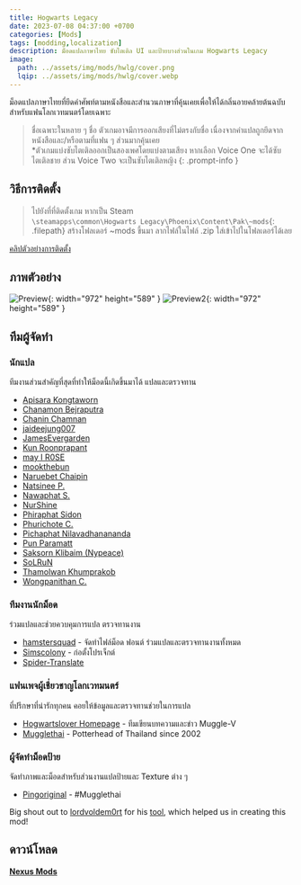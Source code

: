 ```yaml
---
title: Hogwarts Legacy
date: 2023-07-08 04:37:00 +0700
categories: [Mods]
tags: [modding,localization]
description: ม็อดแปลภาษาไทย ซับไตเติล UI และป้ายบางส่วนในเกม Hogwarts Legacy
image:
  path: ../assets/img/mods/hwlg/cover.png
  lqip: ../assets/img/mods/hwlg/cover.webp
---
```


ม็อดแปลภาษาไทยที่ยึดคำศัพท์ตามหนังสือและสำนวนภาษาที่คุ้นเคยเพื่อให้ได้กลิ่นอายคล้ายต้นฉบับสำหรับแฟนโลกเวทมนตร์โดยเฉพาะ
> ชื่อเฉพาะในหลาย ๆ ชื่อ ตัวเกมอาจมีการออกเสียงที่ไม่ตรงกับชื่อ เนื่องจากคำแปลถูกยึดจากหนังสือและ/หรือตามที่แฟน ๆ ส่วนมากคุ้นเคย  
*ตัวเกมแบ่งซับไตเติลออกเป็นสองเพศโดยแบ่งตามเสียง หากเลือก Voice One จะได้ซับไตเติลชาย ส่วน Voice Two จะเป็นซับไตเติลหญิง
{: .prompt-info }

## วิธีการติดตั้ง

> ไปยังที่ที่ติดตั้งเกม หากเป็น Steam  
`\steamapps\common\Hogwarts Legacy\Phoenix\Content\Pak\~mods`{: .filepath}
สร้างโฟลเดอร์ ~mods ขึ้นมา ลากไฟล์ในไฟล์ .zip ใส่เข้าไปในโฟลเดอร์ได้เลย

[คลิปตัวอย่างการติดตั้ง](https://youtu.be/8XYpghtSNVg)

## ภาพตัวอย่าง

![Preview](https://staticdelivery.nexusmods.com/mods/5143/images/1/1-1676382005-1925646904.png){: width="972" height="589" }
![Preview2](https://staticdelivery.nexusmods.com/mods/5143/images/1/1-1676382029-1788377586.png){: width="972" height="589" }

## ทีมผู้จัดทำ

### นักแปล

ทีมงานส่วนสำคัญที่สุดที่ทำให้ม็อดนี้เกิดขึ้นมาได้ แปลและตรวจทาน

- [Apisara Kongtaworn](https://www.facebook.com/Apisara.k43)
- [Chanamon Bejraputra](https://www.facebook.com/jan.chanamon)
- [Chanin Chamnan](https://www.facebook.com/chinznz.chamnan/)
- [jaideejung007](https://discuzthai.com/)
- [JamesEvergarden](https://www.facebook.com/profile.php?id=100003894496976)
- [Kun Roonprapant]()
- [may I R0SE](https://instagram.com/mamukyy)
- [mookthebun](https://www.twitch.tv/mookthebun)
- [Naruebet Chaipin](https://www.facebook.com/naruebet)
- [Natsinee P.](https://www.facebook.com/nam.pongsuwan/)
- [Nawaphat S.]()
- [NurShine]()
- [Phiraphat Sidon](https://www.facebook.com/phiraphats/)
- [Phurichote C.]()
- [Pichaphat Nilavadhanananda](https://www.facebook.com/oilfromnowherex)
- [Pun Paramatt]()
- [Saksorn Klibaim (Nypeace)](https://www.facebook.com/saksorn.glibaim)
- [SoLRuN](https://www.facebook.com/profile.php?id=100009724057464)
- [Thamolwan Khumprakob](https://www.facebook.com/jobjab.khumprakob)
- [Wongpanithan C.](https://instagram.com/niitanc)

### ทีมงานนักม็อด

ร่วมแปลและช่วยควบคุมการแปล ตรวจทานงาน

- [hamstersquad](https://www.facebook.com/onehamstersquad) - จัดทำไฟล์ม็อด ฟอนต์ ร่วมแปลและตรวจทานงานทั้งหมด
- [Simscolony](https://www.facebook.com/SimsColony/) - ก่อตั้งโปรเจ็กต์ 
- [Spider-Translate](https://www.facebook.com/SpiderTranslate/)

### แฟนเพจผู้เชี่ยวชาญโลกเวทมนตร์ 

ที่ปรึกษาที่น่ารักทุกคน คอยให้ข้อมูลและตรวจทานช่วยในการแปล

- [Hogwartslover Homepage](https://www.facebook.com/hogwartsloverhomepage) - ทีมเขียนบทความและข่าว Muggle-V
- [Mugglethai](https://www.facebook.com/mugglethai.mt) - Potterhead of Thailand since 2002

### ผู้จัดทำม็อดป้าย

จัดทำภาพและม็อดสำหรับส่วนงานแปลป้ายและ Texture ต่าง ๆ

- [Pingoriginal](https://www.facebook.com/pingpongoriginal) - #Mugglethai


Big shout out to [lordvoldem0rt](https://github.com/lordvoldem0rt) for his [tool](https://www.nexusmods.com/hogwartslegacy/mods/24), which helped us in creating this mod!


## ดาวน์โหลด
[**Nexus Mods**](https://www.nexusmods.com/hogwartslegacy/mods/1409)